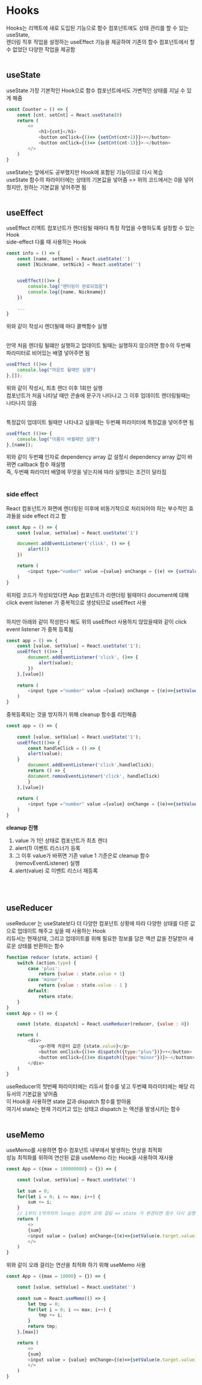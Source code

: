 # Hooks
Hooks는 리액트에 새로 도입된 기능으로 함수 컴포넌트에도 상태 관리를 할 수 있는 useState, <br>
렌더링 직후 작업을 설정하는 useEffect 기능을 제공하여 기존의 함수 컴포넌트에서 할 수 없었던 다양한 작업을 제공함<br><br>

## useState<br>
useState 가장 기본적인 Hook으로 함수 컴포넌트에서도 가변적인 상태를 지닐 수 있게 해줌<br>

```javascript
const Counter = () => {
    const [cnt, setCnt] = React.useState(0)
    return (
        <>
            <h1>{cnt}</h1>
            <button onClick={()=> {setCnt(cnt+1)}}>+</button>
            <button onClick={()=> {setCnt(cnt-1)}}>-</button>
        </>
    )
}

```
useState는 앞에서도 공부했지만 Hook에 포함된 기능이므로 다시 복습<br>
useState 함수의 파라미터에는 상태의 기본값을 넣어줌 => 위의 코드에서는 0을 넣어줬지만, 원하는 기본값을 넣어주면 됨<br><br>

## useEffect <br>
useEffect 리액트 컴포넌트가 렌더링될 때마다 특정 작업을 수행하도록 설정할 수 있는 Hook <br>
side-effect 다룰 때 사용하는 Hook <br>

```javascript
const info = () => {
    const [name, setName] = React.useState('')
    const [Nickname, setNick] = React.useState('')


    useEffect(()=> {
        console.log("렌터링이 완료되었음")
        console.log({name, Nickname})
    })

    ...
}

```
위와 같이 작성시 렌더될때 마다 콜백함수 실행 <br><br>

만약 처음 렌더링 될떄만 실행하고 업데이트 될때는 실행하지 않으려면 함수의 두번째 파라미터로 비어있는 배열 넣어주면 됨<br>
```javascript
useEffect (()=> {
    console.log("마운트 될때만 실행")
},[]);
```
위와 같이 작성시, 최초 렌더 이후 1회만 실행<br>
컴포넌트가 처음 나타날 때만 콘솔에 문구가 나타나고 그 이후 업데이트 렌더링될때는 나타나지 않음<br><br>

특정값이 업데이트 될때만 나타내고 싶을때는 두번째 파라미터에 특정값을 넣어주면 됨 <br>
```javascript
useEffect (()=> {
    console.log("이름이 바뀔때만 실행")
},[name]);
```
위와 같이 두번쨰 인자로 dependency array 값 설정시 dependency array 값이 바뀌면 callback 함수 재실행<br>
즉, 두번째 파라미터 배열에 무엇을 넣는지에 따라 실행되는 조건이 달라짐<br><br>

### **side effect** <br>
React 컴포넌트가 화면에 렌더링된 이후에 비동기적으로 처리되어야 하는 부수적인 효과들을 side effect 라고 함<br>

```javascript
const App = () => {
    const [value, setValue] = React.useState('1')

    document.addEventListener('click', () => {
        alert(1)
    })

    return (
        <input type="number" value ={value} onChange = {(e) => {setValue(e.target.value)}} />
    )
}
```
위처럼 코드가 작성되었다면 App 컴포넌트가 리렌더링 될때마다 document에 대해 click event listener 가 중복적으로 생성되므로 useEffect 사용<br><br>

하지만 아래와 같이 작성한다 해도 위의 useEffect 사용하지 않았을때와 같이 click event listener 가 중복 등록됨<br>
```javascript
const app = () => {
    const [value, setValue] = React.useState('1');
    useEffect (()=> {
        document.addEventListener('click', ()=> {
            alert(value);
        })
    },[value])
    
    return (
        <input type ="number" value ={value} onChange = {(e)=>{setValue(e.target.value)}} />
    )
}
```
중복등록되는 것을 방지하기 위해 cleanup 함수를 리턴해줌<br>

```javascript
const app = () => {
    
    const [value, setValue] = React.useState('1');
    useEffect(()=> {
        const handleClick = () => {
        alert(value);
    }
        document.addEventListener('click',handleClick);
        return () => {
        document.removEventListener('click', handleClick)
        }
    },[value])
    
    return (
        <input type ="number" value ={value} onChange = {(e)=>{setValue(e.target.value)}} />
    )
}
```

**cleanup 진행**<br>
1. value 가 1인 상태로 컴포넌트가 최초 렌더
2. alert(1) 이벤트 리스너가 등록
3. 그 이후 value가 바뀌면 기존 value 1 기준은로 cleanup 함수 (removEventListener) 실행
4. alert(value) 로 이벤트 리스너 재등록 

<br><br>

## useReducer <br>
useReducer 는 useState보다 더 다양한 컴포넌트 상황에 따라 다양한 상태를 다른 값으로 업데이트 해주고 싶을 때 사용하는 Hook<br>
리듀서는 현재상태, 그리고 업데이트를 위해 필요한 정보를 담은 액션 값을 전달받아 새로운 상태를 반환하는 함수<br>

```javascript
function reducer (state, action) {
    switch (action.type) {
        case 'plus':
            return {value : state.value + 1}
        case 'minor':
            return {value : state.value - 1 }
        default:
            return state;
    }
}
const App = () => {

    const [state, dispatch] = React.useReducer(reducer, {value : 0})

    return (
        <div>
            <p>현재 카운터 값은 {state.value}</p>
            <button onClick={()=> dispatch({type:"plus"})}>+</button>
            <button onClick={()=> dispatch({type:"minor"})}>-</button>
        </div>
    )
}

```
useReducer의 첫번째 파라미터에는 리듀서 함수를 넣고 두번쨰 파라미터에는 해당 리듀서의 기본값을 넣어줌<br>
이 Hook을 사용하면 state 값과 dispatch 함수를 받아옴 <br>
여기서 state는 현재 가리키고 있는 상태고 dispatch 는 액션을 발생시키는 함수<br><br>

## useMemo <br>
useMemo를 사용하면 함수 컴포넌트 내부에서 발생하는 연상을 최적화<br>
성능 최적화를 위하여 연산된 값을 useMemo 라는 Hook을 사용하여 재사용<br>

```javascript
const App = ({max = 100000000} = {}) => {

    const [value, setValue] = React.useState('')
    
    let sum = 0;
    for(let i = 0; i <= max; i++) {
        sum += i;
    }
    // 1부터 1억까지의 loop는 굉장히 오래 걸림 => state 가 변경되면 함수 다시 실행
    return (
        <>
        {sum}
        <input value = {value} onChange={(e)=>{setValue(e.target.value)}}/>
        </>
    )
}
```
위와 같이 오래 걸리는 연산을 최적화 하기 위해 useMemo 사용 <br>

```javascript
const App = ({max = 10000} = {}) => {

    const [value, setValue] = React.useState('')
    
    const sum = React.useMemo(() => {
        let tmp = 0;
        for(let i = 0; i <= max; i++) {
            tmp += i;
        }
        return tmp;
    },[max])

    return (
        <>
        {sum}
        <input value = {value} onChange={(e)=>{setValue(e.target.value)}}/>
        </>
    )
}
```





